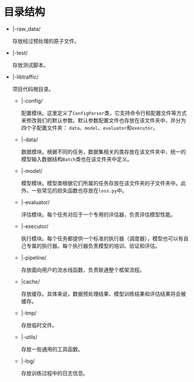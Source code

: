 # 目录结构

- |-raw_data/

  存放经过预处理的原子文件。

- |-test/

  存放测试脚本。

- |-libtraffic/

  项目代码根目录。

  - |-config/

    配置模块。这里定义了`ConfigParser`类，它支持命令行和配置文件等方式来修改我们的默认参数。默认参数配置文件也存放在该文件夹中，并分为四个子配置文件夹： `data`、`model`、`evaluator`和`executor`。
  
  - |-data/
    
    数据模块。根据不同的任务，数据集相关的类存放在该文件夹中，统一的模型输入数据结构`Batch`类也在该文件夹中定义。
    
  - |-model/
  
    模型模块。模型类根据它们所属的任务存放在该文件夹的子文件夹中。此外，一些常见的损失函数也存放在`loss.py`中。
  
  - |-evaluator/
  
    评估模块。每个任务对应于一个专用的评估器，负责评估模型性能。
  
  - |-executor/
  
    执行模块。每个任务都提供一个标准的执行器（调度器），模型也可以有自己专属的执行器。每个执行器负责模型的培训、验证和评估。
  
  - |-pipeline/
  
    存放面向用户的流水线函数，负责联通整个框架流程。
  
  - |cache/
  
    存放缓存。具体来说，数据预处理结果、模型训练结果和评估结果将会被缓存。
  
  - |-tmp/
  
    存放临时文件。
  
  - |-utils/
  
    存放一些通用的工具函数。
  
  - |-log/
  
    存放训练过程中的日志信息。

